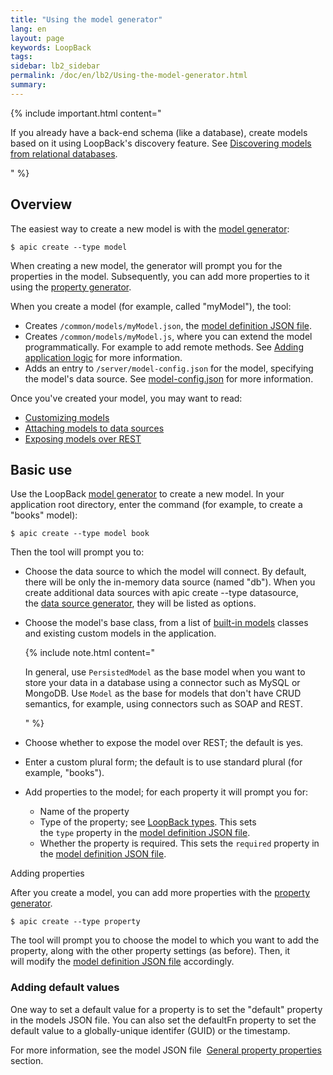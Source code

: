 ```yaml
---
title: "Using the model generator"
lang: en
layout: page
keywords: LoopBack
tags:
sidebar: lb2_sidebar
permalink: /doc/en/lb2/Using-the-model-generator.html
summary:
---
```


{% include important.html content="

If you already have a back-end schema (like a database), create models based on it using LoopBack's discovery feature.
See [Discovering models from relational databases](/doc/en/lb2/Discovering-models-from-relational-databases.html).

" %}

## Overview

The easiest way to create a new model is with the [model generator](https://docs.strongloop.com/display/APIC/Model+generator):

```shell
$ apic create --type model
```

When creating a new model, the generator will prompt you for the properties in the model.
Subsequently, you can add more properties to it using the [property generator](https://docs.strongloop.com/display/APIC/Property+generator).

When you create a model (for example, called "myModel"), the tool:

* Creates `/common/models/myModel.json`, the [model definition JSON file](/doc/en/lb2/Model-definition-JSON-file.html).
* Creates `/common/models/myModel.js`, where you can extend the model programmatically.
  For example to add remote methods. See [Adding application logic](/doc/en/lb2/Adding-application-logic.html) for more information.
* Adds an entry to `/server/model-config.json` for the model, specifying the model's data source.
  See [model-config.json](/doc/en/lb2/model-config.json.html) for more information.

Once you've created your model, you may want to read:

* [Customizing models](/doc/en/lb2/Customizing-models.html)
* [Attaching models to data sources](/doc/en/lb2/Attaching-models-to-data-sources.html)
* [Exposing models over REST](/doc/en/lb2/Exposing-models-over-REST.html)

## Basic use

Use the LoopBack [model generator](https://docs.strongloop.com/display/APIC/Model+generator) to create a new model.
In your application root directory, enter the command (for example, to create a "books" model):

```shell
$ apic create --type model book
```

Then the tool will prompt you to:

* Choose the data source to which the model will connect. By default, there will be only the in-memory data source (named "db").
  When you create additional data sources with apic create --type datasource,
  the [data source generator](https://docs.strongloop.com/display/APIC/Data+source+generator), they will be listed as options.

* Choose the model's base class, from a list of [built-in models](/doc/en/lb2/Using-built-in-models.html) classes and existing custom models in the application.

  {% include note.html content="

  In general, use `PersistedModel` as the base model when you want to store your data in a database using a connector such as MySQL or MongoDB.
  Use `Model` as the base for models that don't have CRUD semantics, for example, using connectors such as SOAP and REST.

  " %}

* Choose whether to expose the model over REST; the default is yes. 
* Enter a custom plural form; the default is to use standard plural (for example, "books").
* Add properties to the model; for each property it will prompt you for:
  * Name of the property
  * Type of the property; see [LoopBack types](/doc/en/lb2/LoopBack-types.html).
    This sets the `type` property in the [model definition JSON file](/doc/en/lb2/Model-definition-JSON-file.html).
  * Whether the property is required. This sets the `required` property in the [model definition JSON file](/doc/en/lb2/Model-definition-JSON-file.html).

Adding properties

After you create a model, you can add more properties with the [property generator](https://docs.strongloop.com/display/APIC/Property+generator).

```shell
$ apic create --type property
```

The tool will prompt you to choose the model to which you want to add the property, along with the other property settings (as before).
Then, it will modify the [model definition JSON file](/doc/en/lb2/Model-definition-JSON-file.html) accordingly.

### Adding default values

One way to set a default value for a property is to set the "default" property in the models JSON file.
You can also set the defaultFn property to set the default value to a globally-unique identifer (GUID) or the timestamp.

For more information, see the model JSON file 
[General property properties](/doc/en/lb2/Model-definition-JSON-file.html#ModeldefinitionJSONfile-Generalpropertyproperties) section.